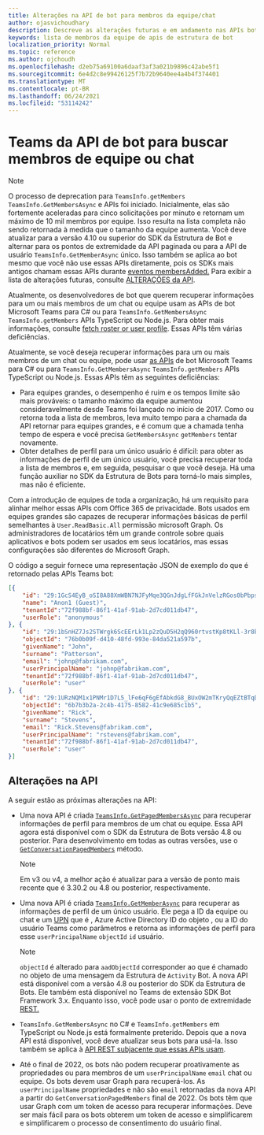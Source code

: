```yaml
---
title: Alterações na API de bot para membros da equipe/chat
author: ojasvichoudhary
description: Descreve as alterações futuras e em andamento nas APIs bot usadas para recuperar membros de equipes e chats
keywords: lista de membros da equipe de apis de estrutura de bot
localization_priority: Normal
ms.topic: reference
ms.author: ojchoudh
ms.openlocfilehash: d2eb75a69100a6daaf3af3a021b9896c42abe5f1
ms.sourcegitcommit: 6e4d2c8e99426125f7b72b9640ee4a4b4f374401
ms.translationtype: MT
ms.contentlocale: pt-BR
ms.lasthandoff: 06/24/2021
ms.locfileid: "53114242"
---
```

# <a name="teams-bot-api-changes-to-fetch-team-or-chat-members"></a>Teams da API de bot para buscar membros de equipe ou chat

>[!NOTE]
> O processo de deprecation para `TeamsInfo.getMembers` `TeamsInfo.GetMembersAsync` e APIs foi iniciado. Inicialmente, elas são fortemente aceleradas para cinco solicitações por minuto e retornam um máximo de 10 mil membros por equipe. Isso resulta na lista completa não sendo retornada à medida que o tamanho da equipe aumenta.
> Você deve atualizar para a versão 4.10 ou superior do SDK da Estrutura de Bot e alternar para os pontos de extremidade da API paginada ou para a API de usuário `TeamsInfo.GetMemberAsync` único. Isso também se aplica ao bot mesmo que você não use essas APIs diretamente, pois os SDKs mais antigos chamam essas APIs durante [eventos membersAdded.](../bots/how-to/conversations/subscribe-to-conversation-events.md#team-members-added) Para exibir a lista de alterações futuras, consulte [ALTERAÇÕES da API](team-chat-member-api-changes.md#api-changes). 

Atualmente, os desenvolvedores de bot que querem recuperar informações para um ou mais membros de um chat ou equipe usam as APIs de bot Microsoft Teams para C# ou para `TeamsInfo.GetMembersAsync` `TeamsInfo.getMembers` APIs TypeScript ou Node.js. Para obter mais informações, consulte [fetch roster or user profile](../bots/how-to/get-teams-context.md#fetch-the-roster-or-user-profile). Essas APIs têm várias deficiências.

Atualmente, se você deseja recuperar informações para um ou mais membros de um chat ou equipe, pode usar [as APIs](/microsoftteams/platform/bots/how-to/get-teams-context?tabs=dotnet#fetch-the-roster-or-user-profile) de bot Microsoft Teams para C# ou para `TeamsInfo.GetMembersAsync` `TeamsInfo.getMembers` APIs TypeScript ou Node.js. Essas APIs têm as seguintes deficiências:

* Para equipes grandes, o desempenho é ruim e os tempos limite são mais prováveis: o tamanho máximo da equipe aumentou consideravelmente desde Teams foi lançado no início de 2017. Como ou retorna toda a lista de membros, leva muito tempo para a chamada da API retornar para equipes grandes, e é comum que a chamada tenha tempo de espera e você precisa `GetMembersAsync` `getMembers` tentar novamente.
* Obter detalhes de perfil para um único usuário é difícil: para obter as informações de perfil de um único usuário, você precisa recuperar toda a lista de membros e, em seguida, pesquisar o que você deseja. Há uma função auxiliar no SDK da Estrutura de Bots para torná-lo mais simples, mas não é eficiente.

Com a introdução de equipes de toda a organização, há um requisito para alinhar melhor essas APIs com Office 365 de privacidade. Bots usados em equipes grandes são capazes de recuperar informações básicas de perfil semelhantes à `User.ReadBasic.All` permissão microsoft Graph. Os administradores de locatários têm um grande controle sobre quais aplicativos e bots podem ser usados em seus locatários, mas essas configurações são diferentes do Microsoft Graph.

O código a seguir fornece uma representação JSON de exemplo do que é retornado pelas APIs Teams bot:

```json
[{
    "id": "29:1GcS4EyB_oSI8A88XmWBN7NJFyMqe3QGnJdgLfFGkJnVelzRGos0bPbpsfJjcbAD22bmKc4GMbrY2g4JDrrA8vM06X1-cHHle4zOE6U4ttcc",
    "name": "Anon1 (Guest)",
    "tenantId":"72f988bf-86f1-41af-91ab-2d7cd011db47",
    "userRole": "anonymous"
}, {
    "id": "29:1bSnHZ7Js2STWrgk6ScEErLk1Lp2zQuD5H2qQ960rtvstKp8tKLl-3r8b6DoW0QxZimuTxk_kupZ1DBMpvIQQUAZL-PNj0EORDvRZXy8kvWk",
    "objectId": "76b0b09f-d410-48fd-993e-84da521a597b",
    "givenName": "John",
    "surname": "Patterson",
    "email": "johnp@fabrikam.com",
    "userPrincipalName": "johnp@fabrikam.com",
    "tenantId":"72f988bf-86f1-41af-91ab-2d7cd011db47",
    "userRole": "user"
}, {
    "id": "29:1URzNQM1x1PNMr1D7L5_lFe6qF6gEfAbkdG8_BUxOW2mTKryQqEZtBTqDt10-MghkzjYDuUj4KG6nvg5lFAyjOLiGJ4jzhb99WrnI7XKriCs",
    "objectId": "6b7b3b2a-2c4b-4175-8582-41c9e685c1b5",
    "givenName": "Rick",
    "surname": "Stevens",
    "email": "Rick.Stevens@fabrikam.com",
    "userPrincipalName": "rstevens@fabrikam.com",
    "tenantId":"72f988bf-86f1-41af-91ab-2d7cd011db47",
    "userRole": "user"
}]
```

## <a name="api-changes"></a>Alterações na API

A seguir estão as próximas alterações na API:

* Uma nova API é criada [`TeamsInfo.GetPagedMembersAsync`](/microsoftteams/platform/bots/how-to/get-teams-context?tabs=dotnet#fetch-the-roster-or-user-profile) para recuperar informações de perfil para membros de um chat ou equipe. Essa API agora está disponível com o SDK da Estrutura de Bots versão 4.8 ou posterior. Para desenvolvimento em todas as outras versões, use o [`GetConversationPagedMembers`](/dotnet/api/microsoft.bot.connector.conversationsextensions.getconversationpagedmembersasync?view=botbuilder-dotnet-stable&preserve-view=true) método.

    > [!NOTE]
    > Em v3 ou v4, a melhor ação é atualizar para a versão de ponto mais recente que é 3.30.2 ou 4.8 ou posterior, respectivamente.

* Uma nova API é criada [`TeamsInfo.GetMemberAsync`](/microsoftteams/platform/bots/how-to/get-teams-context?tabs=dotnet#get-single-member-details) para recuperar as informações de perfil de um único usuário. Ele pega a ID da equipe ou chat e um [UPN](/windows/win32/ad/naming-properties#userprincipalname) que é , Azure Active Directory ID do objeto , ou a ID do usuário Teams como parâmetros e retorna as informações de perfil para esse `userPrincipalName` `objectId` `id` usuário.

    > [!NOTE]
    > `objectId` é alterado para `aadObjectId` corresponder ao que é chamado no objeto de uma mensagem da Estrutura de `Activity` Bot. A nova API está disponível com a versão 4.8 ou posterior do SDK da Estrutura de Bots. Ele também está disponível no Teams de extensão SDK Bot Framework 3.x. Enquanto isso, você pode usar o ponto de extremidade [REST.](/microsoftteams/platform/bots/how-to/get-teams-context?tabs=json#get-single-member-details)

* `TeamsInfo.GetMembersAsync` no C# e `TeamsInfo.getMembers` em TypeScript ou Node.js está formalmente preterido. Depois que a nova API está disponível, você deve atualizar seus bots para usá-la. Isso também se aplica à [API REST subjacente que essas APIs usam](/microsoftteams/platform/bots/how-to/get-teams-context?tabs=json#tabpanel_CeZOj-G++Q_json).
* Até o final de 2022, os bots não podem recuperar proativamente as propriedades ou para membros de um `userPrincipalName` `email` chat ou equipe. Os bots devem usar Graph para recuperá-los. As `userPrincipalName` propriedades e não são `email` retornadas da nova API a partir do `GetConversationPagedMembers` final de 2022. Os bots têm que usar Graph com um token de acesso para recuperar informações. Deve ser mais fácil para os bots obterem um token de acesso e simplificarem e simplificarem o processo de consentimento do usuário final.
